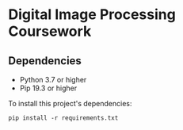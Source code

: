 # Digital Image Processing Coursework

## Dependencies
- Python 3.7 or higher
- Pip 19.3 or higher

To install this project's dependencies:

```shell
pip install -r requirements.txt
```
